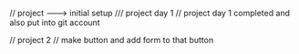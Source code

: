 // project ---> initial setup  /// project day 1 
// project   day  1 completed and also put into git account 

// project 2 // make button and add form to that button 